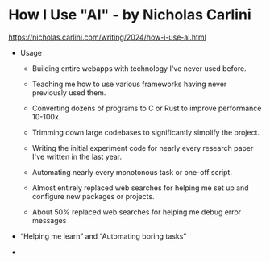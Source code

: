 # How I Use "AI" - by Nicholas Carlini

https://nicholas.carlini.com/writing/2024/how-i-use-ai.html



- Usage

  - Building entire webapps with technology I've never used before.

  - Teaching me how to use various frameworks having never previously used them.

  - Converting dozens of programs to C or Rust to improve performance 10-100x.

  - Trimming down large codebases to significantly simplify the project.

  - Writing the initial experiment code for nearly every research paper I've written in the last year.

  - Automating nearly every monotonous task or one-off script.

  - Almost entirely replaced web searches for helping me set up and configure new packages or projects.

  - About 50% replaced web searches for helping me debug error messages

- “Helping me learn” and “Automating boring tasks”

- 